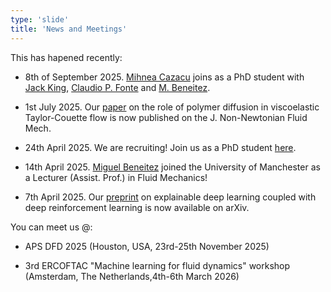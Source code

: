 ```yaml
---
type: 'slide'
title: 'News and Meetings'
---
```


This has hapened recently:
- 8th of September 2025. [Mihnea Cazacu](/people/) joins as a PhD student with [Jack King](https://www.google.com/search?client=safari&rls=en&q=jack+king&ie=UTF-8&oe=UTF-8), [Claudio P. Fonte](https://research.manchester.ac.uk/en/persons/claudio.fonte) and [M. Beneitez](/people/).

- 1st July 2025. Our [paper](https://www.sciencedirect.com/science/article/pii/S0377025725000783) on the role of polymer diffusion in viscoelastic Taylor-Couette flow is now published on the J. Non-Newtonian Fluid Mech.

- 24th April 2025. We are recruiting! Join us as a PhD student [here](https://www.findaphd.com/phds/project/data-driven-approaches-to-viscoelastic-flow-control/?p184706). 

- 14th April 2025. [Miguel Beneitez](/people/) joined the University of Manchester as a Lecturer (Assist. Prof.) in Fluid Mechanics!

- 7th April 2025. Our [preprint](https://arxiv.org/abs/2504.02354) on explainable deep learning coupled with deep reinforcement learning is now available on arXiv.

You can meet us @:
- APS DFD 2025 (Houston, USA, 23rd-25th November 2025)

- 3rd ERCOFTAC "Machine learning for fluid dynamics" workshop (Amsterdam, The Netherlands,4th-6th March 2026)
